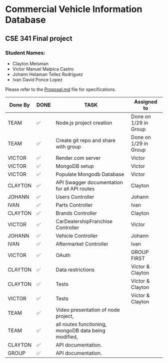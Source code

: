 # Commercial Vehicle Information Database
## CSE 341 Final project

### Student Names:
  * Clayton Meisman
  * Victor Manuel Malpica Castro
  * Johann Helaman Tellez Rodriguez
  * Ivan David Ponce Lopez


Please refer to the [Proposal.md](https://github.com/claymeisByuI/CSe341_FinalProject/blob/master/Proposal.md) file for specifications.

| Done By | **DONE** | **TASK**                                       | **Assigned to**        |
|---------|-----| ----------------------------------------------------| ---------------------  |
| TEAM    |  ✅| Node.js project creation                             | Done on 1/29 in Group |
| TEAM    |  ✅| Create git repo and share with group                 | Done on 1/29 in Group |
| VICTOR  |  ✅| Render.com server                                    | Victor                | 
| VICTOR  |  ✅| MongoDB setup                                        | Victor                |
| VICTOR  |  ✅| Populate Mongodb Database                            | Victor                |
| CLAYTON |  ✅| API Swagger documentation for all API routes         | Clayton               |
| JOHANN  |  ✅| Users Controller                                     | Johann                |
| IVAN    |  ✅| Parts Controller                                     | Ivan                  |
| CLAYTON |  ✅| Brands Controller                                    | Clayton               |
| VICTOR  |  ✅| CarDealershipFranchise Controller                    | Victor                |
| JOHANN  |  ✅| Vehicle Controller                                   | Johann                |
| IVAN    |  ✅| Aftermarket Controller                               | Ivan                  |
| VICTOR  |  ✅| OAuth                                                | GROUP FIRST           |
| CLAYTON |  ✅| Data restrictions                                    | Víctor & Clayton      |
| CLAYTON |  ✅| Tests                                                | Víctor & Clayton      |
| VICTOR  |  ✅| Tests                                                | Víctor & Clayton      |
| TEAM    |  ✅| Video presentation of node project,                  |                       |  
| TEAM    |  ✅| all routes functioning, mongoDB data being modified, |                       |
| CLAYTON |  ✅| API documentation.                                   |                       |
| GROUP   |  ✅| API documentation.                                   |                       |
